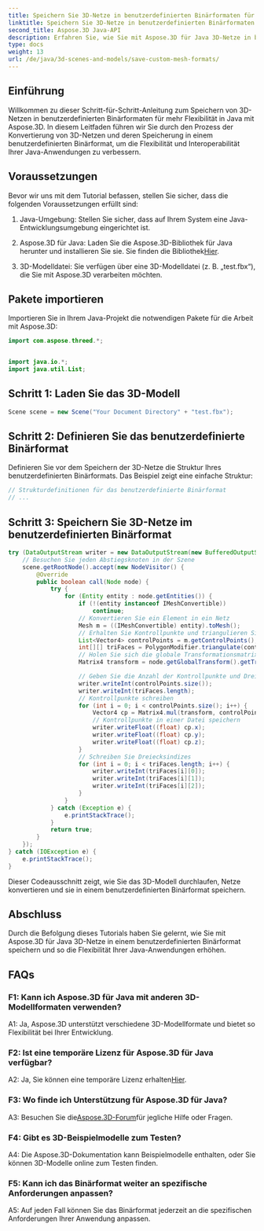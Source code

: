 ```yaml
---
title: Speichern Sie 3D-Netze in benutzerdefinierten Binärformaten für mehr Flexibilität in Java
linktitle: Speichern Sie 3D-Netze in benutzerdefinierten Binärformaten für mehr Flexibilität in Java
second_title: Aspose.3D Java-API
description: Erfahren Sie, wie Sie mit Aspose.3D für Java 3D-Netze in benutzerdefinierten Binärformaten speichern. Erhöhen Sie die Flexibilität in Java-Anwendungen mit diesem Schritt-für-Schritt-Tutorial.
type: docs
weight: 13
url: /de/java/3d-scenes-and-models/save-custom-mesh-formats/
---
```

## Einführung

Willkommen zu dieser Schritt-für-Schritt-Anleitung zum Speichern von 3D-Netzen in benutzerdefinierten Binärformaten für mehr Flexibilität in Java mit Aspose.3D. In diesem Leitfaden führen wir Sie durch den Prozess der Konvertierung von 3D-Netzen und deren Speicherung in einem benutzerdefinierten Binärformat, um die Flexibilität und Interoperabilität Ihrer Java-Anwendungen zu verbessern.

## Voraussetzungen

Bevor wir uns mit dem Tutorial befassen, stellen Sie sicher, dass die folgenden Voraussetzungen erfüllt sind:

1. Java-Umgebung: Stellen Sie sicher, dass auf Ihrem System eine Java-Entwicklungsumgebung eingerichtet ist.

2.  Aspose.3D für Java: Laden Sie die Aspose.3D-Bibliothek für Java herunter und installieren Sie sie. Sie finden die Bibliothek[Hier](https://releases.aspose.com/3d/java/).

3. 3D-Modelldatei: Sie verfügen über eine 3D-Modelldatei (z. B. „test.fbx“), die Sie mit Aspose.3D verarbeiten möchten.

## Pakete importieren

Importieren Sie in Ihrem Java-Projekt die notwendigen Pakete für die Arbeit mit Aspose.3D:

```java
import com.aspose.threed.*;


import java.io.*;
import java.util.List;
```

## Schritt 1: Laden Sie das 3D-Modell

```java
Scene scene = new Scene("Your Document Directory" + "test.fbx");
```

## Schritt 2: Definieren Sie das benutzerdefinierte Binärformat

Definieren Sie vor dem Speichern der 3D-Netze die Struktur Ihres benutzerdefinierten Binärformats. Das Beispiel zeigt eine einfache Struktur:

```java
// Strukturdefinitionen für das benutzerdefinierte Binärformat
// ...
```

## Schritt 3: Speichern Sie 3D-Netze im benutzerdefinierten Binärformat

```java
try (DataOutputStream writer = new DataOutputStream(new BufferedOutputStream(new FileOutputStream("Your Document Directory" + "Save3DMeshesInCustomBinaryFormat_out")))) {
    // Besuchen Sie jeden Abstiegsknoten in der Szene
    scene.getRootNode().accept(new NodeVisitor() {
        @Override
        public boolean call(Node node) {
            try {
                for (Entity entity : node.getEntities()) {
                    if (!(entity instanceof IMeshConvertible))
                        continue;
                    // Konvertieren Sie ein Element in ein Netz
                    Mesh m = ((IMeshConvertible) entity).toMesh();
                    // Erhalten Sie Kontrollpunkte und triangulieren Sie das Netz
                    List<Vector4> controlPoints = m.getControlPoints();
                    int[][] triFaces = PolygonModifier.triangulate(controlPoints, m.getPolygons());
                    // Holen Sie sich die globale Transformationsmatrix
                    Matrix4 transform = node.getGlobalTransform().getTransformMatrix();

                    // Geben Sie die Anzahl der Kontrollpunkte und Dreiecksindizes an
                    writer.writeInt(controlPoints.size());
                    writer.writeInt(triFaces.length);
                    // Kontrollpunkte schreiben
                    for (int i = 0; i < controlPoints.size(); i++) {
                        Vector4 cp = Matrix4.mul(transform, controlPoints.get(i));
                        // Kontrollpunkte in einer Datei speichern
                        writer.writeFloat((float) cp.x);
                        writer.writeFloat((float) cp.y);
                        writer.writeFloat((float) cp.z);
                    }
                    // Schreiben Sie Dreiecksindizes
                    for (int i = 0; i < triFaces.length; i++) {
                        writer.writeInt(triFaces[i][0]);
                        writer.writeInt(triFaces[i][1]);
                        writer.writeInt(triFaces[i][2]);
                    }
                }
            } catch (Exception e) {
                e.printStackTrace();
            }
            return true;
        }
    });
} catch (IOException e) {
    e.printStackTrace();
}
```

Dieser Codeausschnitt zeigt, wie Sie das 3D-Modell durchlaufen, Netze konvertieren und sie in einem benutzerdefinierten Binärformat speichern.

## Abschluss

Durch die Befolgung dieses Tutorials haben Sie gelernt, wie Sie mit Aspose.3D für Java 3D-Netze in einem benutzerdefinierten Binärformat speichern und so die Flexibilität Ihrer Java-Anwendungen erhöhen.

## FAQs

### F1: Kann ich Aspose.3D für Java mit anderen 3D-Modellformaten verwenden?

A1: Ja, Aspose.3D unterstützt verschiedene 3D-Modellformate und bietet so Flexibilität bei Ihrer Entwicklung.

### F2: Ist eine temporäre Lizenz für Aspose.3D für Java verfügbar?

 A2: Ja, Sie können eine temporäre Lizenz erhalten[Hier](https://purchase.aspose.com/temporary-license/).

### F3: Wo finde ich Unterstützung für Aspose.3D für Java?

 A3: Besuchen Sie die[Aspose.3D-Forum](https://forum.aspose.com/c/3d/18)für jegliche Hilfe oder Fragen.

### F4: Gibt es 3D-Beispielmodelle zum Testen?

A4: Die Aspose.3D-Dokumentation kann Beispielmodelle enthalten, oder Sie können 3D-Modelle online zum Testen finden.

### F5: Kann ich das Binärformat weiter an spezifische Anforderungen anpassen?

A5: Auf jeden Fall können Sie das Binärformat jederzeit an die spezifischen Anforderungen Ihrer Anwendung anpassen.